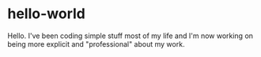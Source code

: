 # hello-world

Hello. I've been coding simple stuff most of my life and I'm now working on being more explicit and "professional" about my work.
